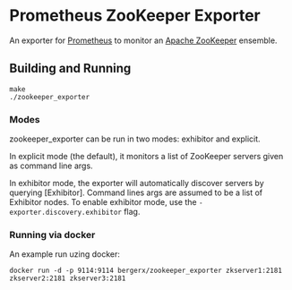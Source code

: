# Prometheus ZooKeeper Exporter

An exporter for [Prometheus](http://prometheus.io/) to monitor an [Apache ZooKeeper](http://zookeeper.apache.org/) ensemble.

## Building and Running

    make
    ./zookeeper_exporter

### Modes

zookeeper_exporter can be run in two modes: exhibitor and explicit.

In explicit mode (the default), it monitors a list of ZooKeeper servers given as command line args.

In exhibitor mode, the exporter will automatically discover servers by querying [Exhibitor]. Command lines args are assumed to be a list of Exhibitor nodes. To enable exhibitor mode, use the `-exporter.discovery.exhibitor` flag.

### Running via docker

An example run uzing docker:

    docker run -d -p 9114:9114 bergerx/zookeeper_exporter zkserver1:2181 zkserver2:2181 zkserver3:2181
